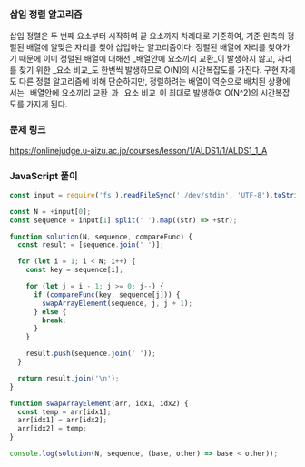 ### 삽입 정렬 알고리즘
삽입 정렬은 두 번째 요소부터 시작하여 끝 요소까지 차례대로 기준하여, 기준 왼측의 정렬된 배열에 알맞은 자리를 찾아 삽입하는 알고리즘이다.
정렬된 배열에 자리를 찾아가기 때문에 이미 정렬된 배열에 대해선 _배열안에 요소끼리 교환_이 발생하지 않고, 자리를 찾기 위한 _요소 비교_도 한번씩 발생하므로 O(N)의 시간복잡도를 가진다.
구현 자체도 다른 정렬 알고리즘에 비해 단순하지만, 정렬하려는 배열이 역순으로 배치된 상황에서는 _배열안에 요소끼리 교환_과 _요소 비교_이 최대로 발생하여 O(N^2)의 시간복잡도를 가지게 된다.

### 문제 링크
https://onlinejudge.u-aizu.ac.jp/courses/lesson/1/ALDS1/1/ALDS1_1_A

### JavaScript 풀이
```js
const input = require('fs').readFileSync('./dev/stdin', 'UTF-8').toString().split('\n');

const N = +input[0];
const sequence = input[1].split(' ').map((str) => +str);

function solution(N, sequence, compareFunc) {
  const result = [sequence.join(' ')];

  for (let i = 1; i < N; i++) {
    const key = sequence[i];

    for (let j = i - 1; j >= 0; j--) {
      if (compareFunc(key, sequence[j])) {
        swapArrayElement(sequence, j, j + 1);
      } else {
        break;
      }
    }

    result.push(sequence.join(' '));
  }

  return result.join('\n');
}

function swapArrayElement(arr, idx1, idx2) {
  const temp = arr[idx1];
  arr[idx1] = arr[idx2];
  arr[idx2] = temp;
}

console.log(solution(N, sequence, (base, other) => base < other));

```
